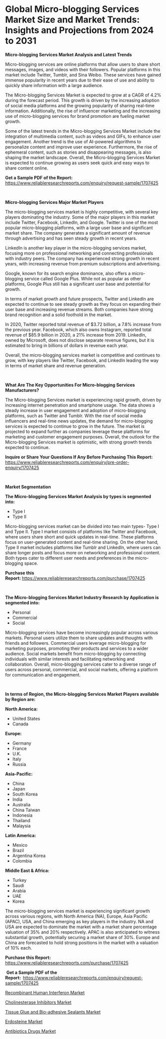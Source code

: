 <p><h1>Global Micro-blogging Services Market Size and Market Trends: Insights and Projections from 2024 to 2031</h1></p><p><strong>Micro-blogging Services Market Analysis and Latest Trends</strong></p>
<p><p>Micro-blogging services are online platforms that allow users to share short messages, images, and videos with their followers. Popular platforms in this market include Twitter, Tumblr, and Sina Weibo. These services have gained immense popularity in recent years due to their ease of use and ability to quickly share information with a large audience.</p><p>The Micro-blogging Services Market is expected to grow at a CAGR of 4.2% during the forecast period. This growth is driven by the increasing adoption of social media platforms and the growing popularity of sharing real-time information. Additionally, the rise of influencer marketing and the increasing use of micro-blogging services for brand promotion are fueling market growth.</p><p>Some of the latest trends in the Micro-blogging Services Market include the integration of multimedia content, such as videos and GIFs, to enhance user engagement. Another trend is the use of AI-powered algorithms to personalize content and improve user experience. Furthermore, the rise of ephemeral content, such as stories and disappearing messages, is also shaping the market landscape. Overall, the Micro-blogging Services Market is expected to continue growing as users seek quick and easy ways to share content online.</p></p>
<p><strong>Get a Sample PDF of the Report:&nbsp;</strong> <a href="https://www.reliableresearchreports.com/enquiry/request-sample/1707425">https://www.reliableresearchreports.com/enquiry/request-sample/1707425</a></p>
<p>&nbsp;</p>
<p><strong>Micro-blogging Services Major Market Players</strong></p>
<p><p>The micro-blogging services market is highly competitive, with several key players dominating the industry. Some of the major players in this market include Twitter, Facebook, LinkedIn, and Google. Twitter is one of the most popular micro-blogging platforms, with a large user base and significant market share. The company generates a significant amount of revenue through advertising and has seen steady growth in recent years.</p><p>LinkedIn is another key player in the micro-blogging services market, focusing more on professional networking and connecting professionals with industry peers. The company has experienced strong growth in recent years, with increasing revenue from premium subscriptions and advertising.</p><p>Google, known for its search engine dominance, also offers a micro-blogging service called Google Plus. While not as popular as other platforms, Google Plus still has a significant user base and potential for growth.</p><p>In terms of market growth and future prospects, Twitter and LinkedIn are expected to continue to see steady growth as they focus on expanding their user base and increasing revenue streams. Both companies have strong brand recognition and a solid foothold in the market.</p><p>In 2020, Twitter reported total revenue of $3.72 billion, a 7.8% increase from the previous year. Facebook, which also owns Instagram, reported total revenue of $85.9 billion in 2020, a 21% increase from 2019. LinkedIn, owned by Microsoft, does not disclose separate revenue figures, but it is estimated to bring in billions of dollars in revenue each year.</p><p>Overall, the micro-blogging services market is competitive and continues to grow, with key players like Twitter, Facebook, and LinkedIn leading the way in terms of market share and revenue generation.</p></p>
<p>&nbsp;</p>
<p><strong>What Are The Key Opportunities For Micro-blogging Services Manufacturers?</strong></p>
<p><p>The Micro-blogging Services market is experiencing rapid growth, driven by increasing internet penetration and smartphone usage. The data shows a steady increase in user engagement and adoption of micro-blogging platforms, such as Twitter and Tumblr. With the rise of social media influencers and real-time news updates, the demand for micro-blogging services is expected to continue to grow in the future. The market is projected to expand further as companies leverage these platforms for marketing and customer engagement purposes. Overall, the outlook for the Micro-blogging Services market is optimistic, with strong growth trends expected to continue.</p></p>
<p><strong>Inquire or Share Your Questions If Any Before Purchasing This Report:</strong> <a href="https://www.reliableresearchreports.com/enquiry/pre-order-enquiry/1707425">https://www.reliableresearchreports.com/enquiry/pre-order-enquiry/1707425</a></p>
<p>&nbsp;</p>
<p><strong>Market Segmentation</strong></p>
<p><strong>The Micro-blogging Services Market Analysis by types is segmented into:</strong></p>
<p><ul><li>Type I</li><li>Type II</li></ul></p>
<p><p>Micro-blogging services market can be divided into two main types- Type I and Type II. Type I market consists of platforms like Twitter and Facebook, where users share short and quick updates in real-time. These platforms focus on user-generated content and real-time sharing. On the other hand, Type II market includes platforms like Tumblr and LinkedIn, where users can share longer posts and focus more on networking and professional content. Both types cater to different user needs and preferences in the micro-blogging space.</p></p>
<p><strong>Purchase this Report:&nbsp;</strong><a href="https://www.reliableresearchreports.com/purchase/1707425">https://www.reliableresearchreports.com/purchase/1707425</a></p>
<p>&nbsp;</p>
<p><strong>The Micro-blogging Services Market Industry Research by Application is segmented into:</strong></p>
<p><ul><li>Personal</li><li>Commercial</li><li>Social</li></ul></p>
<p><p>Micro-blogging services have become increasingly popular across various markets. Personal users utilize them to share updates and thoughts with friends and followers. Commercial users leverage micro-blogging for marketing purposes, promoting their products and services to a wider audience. Social markets benefit from micro-blogging by connecting individuals with similar interests and facilitating networking and collaboration. Overall, micro-blogging services cater to a diverse range of users across personal, commercial, and social markets, offering a platform for communication and engagement.</p></p>
<p>&nbsp;</p>
<p><strong>In terms of Region, the Micro-blogging Services Market Players available by Region are:</strong></p>
<p>
    <p> <strong> North America: </strong>
        <ul>
            <li>United States</li>
            <li>Canada</li>
        </ul>
        </p> 
    <p> <strong> Europe: </strong>
        <ul>
            <li>Germany</li>
            <li>France</li>
            <li>U.K.</li>
            <li>Italy</li>
            <li>Russia</li>
        </ul>
        </p> 
    <p> <strong> Asia-Pacific: </strong>
        <ul>
            <li>China</li>
            <li>Japan</li>
            <li>South Korea</li>
            <li>India</li>
            <li>Australia</li>
            <li>China Taiwan</li>
            <li>Indonesia</li>
            <li>Thailand</li>
            <li>Malaysia</li>
        </ul>
        </p> 
    <p> <strong> Latin America: </strong>
        <ul>
            <li>Mexico</li>
            <li>Brazil</li>
            <li>Argentina Korea</li>
            <li>Colombia</li>
        </ul>
        </p> 
    <p> <strong> Middle East & Africa: </strong>
        <ul>
            <li>Turkey</li>
            <li>Saudi</li>
            <li>Arabia</li>
            <li>UAE</li>
            <li>Korea</li>
        </ul>
    </p>
    </p>
<p><p>The micro-blogging services market is experiencing significant growth across various regions, with North America (NA), Europe, Asia Pacific (APAC), USA, and China emerging as key players in the industry. NA and USA are expected to dominate the market with a market share percentage valuation of 35% and 20% respectively. APAC is also anticipated to witness substantial growth, potentially securing a market share of 30%. Europe and China are forecasted to hold strong positions in the market with a valuation of 10% each.</p></p>
<p><strong>Purchase this Report: </strong><a href="https://www.reliableresearchreports.com/purchase/1707425">https://www.reliableresearchreports.com/purchase/1707425</a></p>
<p>&nbsp;<strong>Get a Sample PDF of the Report:&nbsp;&nbsp;</strong><a href="https://www.reliableresearchreports.com/enquiry/request-sample/1707425">https://www.reliableresearchreports.com/enquiry/request-sample/1707425</a></p>
<p><strong></strong></p>
<p><p><a href="https://medium.com/@othamcclure/recombinant-human-interferon-market-size-and-market-trends-complete-industry-overview-2024-to-e68b8fa97852">Recombinant Human Interferon Market</a></p><p><a href="https://medium.com/@othamcclure/cholinesterase-inhibitors-market-furnishes-information-on-market-share-market-trends-and-market-0b55d00d16af">Cholinesterase Inhibitors Market</a></p><p><a href="https://medium.com/@raymondgray765/tissue-glue-and-bio-adhesive-sealants-nbsp-market-focuses-on-market-share-size-and-projected-57c87a738d13">Tissue Glue and Bio-adhesive Sealants Market</a></p><p><a href="https://medium.com/@raymondgray765/analyzing-erdosteine-market-global-industry-perspective-and-forecast-2024-to-2031-4420951f66c3">Erdosteine Market</a></p><p><a href="https://medium.com/@patriciaknight1961/antibiotics-drugs-market-comprehensive-assessment-by-type-application-and-geography-ed6406a5cb62">Antibiotics Drugs Market</a></p></p>
